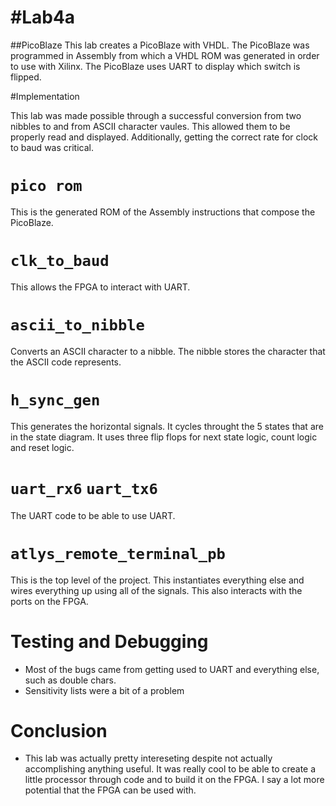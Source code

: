 #Lab4a
====

##PicoBlaze
This lab creates a PicoBlaze with VHDL. The PicoBlaze was programmed in Assembly from which a VHDL ROM was generated in order to use with Xilinx. The PicoBlaze uses UART to display which switch is flipped.

#Implementation

This lab was made possible through a successful conversion from two nibbles to and from ASCII character vaules. This allowed them to be properly read and displayed. Additionally, getting the correct rate for clock to baud was critical.

# `pico rom`
This is the generated ROM of the Assembly instructions that compose the PicoBlaze.

# `clk_to_baud`
This allows the FPGA to interact with UART.

# `ascii_to_nibble`
Converts an ASCII character to a nibble. The nibble stores the character that the ASCII code represents.

# `h_sync_gen`
This generates the horizontal signals. It cycles throught the 5 states that are in the state diagram. It uses three flip flops for next state logic, count logic and reset logic.

# `uart_rx6` `uart_tx6`
The UART code to be able to use UART.

# `atlys_remote_terminal_pb`
This is the top level of the project. This instantiates everything else and wires everything up using all of the signals. This also  interacts with the ports on the FPGA.

# Testing and Debugging
- Most of the bugs came from getting used to UART and everything else, such as double chars.
- Sensitivity lists were a bit of a problem


# Conclusion
- This lab was actually pretty intereseting despite not actually accomplishing anything useful. It was really cool to be able to create a little processor through code and to build it on the FPGA. I say a lot more potential that the FPGA can be used with.

